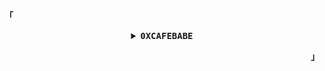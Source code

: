 <p align="left"><b>「</b></p>
<details align="center">
<summary>
   <samp><strong>0XCAFEBABE</strong></samp>
  </summary>
   <samp><sub>??</sub></samp>
   <br />
   <br />
</details>
<p align="right"><b>」</b></p>